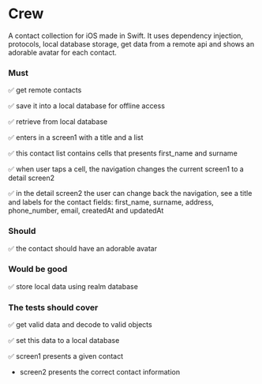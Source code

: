 # Crew
A contact collection for iOS made in Swift.
It uses dependency injection, protocols, local database storage, get data from a remote api and shows an adorable avatar for each contact.

### Must

✅ get remote contacts

✅ save it into a local database for offline access

✅ retrieve from local database

✅ enters in a screen1 with a title and a list 

✅ this contact list contains cells that presents first_name and surname

✅ when user taps a cell, the navigation changes the current screen1 to a detail screen2

✅ in the detail screen2 the user can change back the navigation, see a title and labels for the contact fields: first_name, surname, address, phone_number, email, createdAt and updatedAt

### Should
✅ the contact should have an adorable avatar

### Would be good
✅ store local data using realm database

### The tests should cover
✅ get valid data and decode to valid objects

✅ set this data to a local database 

✅ screen1 presents a given contact

- screen2 presents the correct contact information


